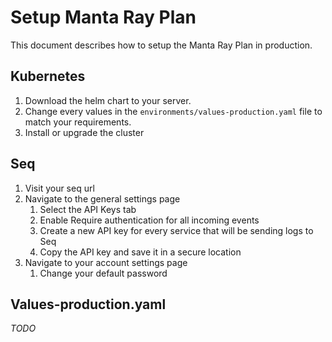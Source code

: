 # Setup Manta Ray Plan
This document describes how to setup the Manta Ray Plan in production.

## Kubernetes
1. Download the helm chart to your server.
2. Change every values in the `environments/values-production.yaml` file to match your requirements.
3. Install or upgrade the cluster

## Seq
1. Visit your seq url 
2. Navigate to the general settings page
   1. Select the API Keys tab
   2. Enable Require authentication for all incoming events
   3. Create a new API key for every service that will be sending logs to Seq
   4. Copy the API key and save it in a secure location
3. Navigate to your account settings page
   1. Change your default password

## Values-production.yaml
*TODO*